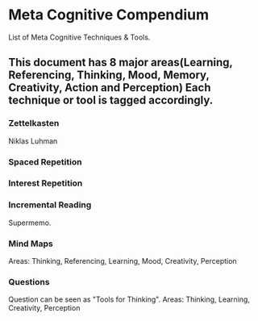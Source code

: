 # Meta Cognitive Compendium
List of Meta Cognitive Techniques &amp; Tools.

## This document has 8 major areas(Learning, Referencing, Thinking, Mood, Memory, Creativity, Action and Perception) Each technique or tool is tagged accordingly.

### Zettelkasten
Niklas Luhman

### Spaced Repetition

### Interest Repetition

### Incremental Reading
Supermemo.

### Mind Maps
Areas: Thinking, Referencing, Learning, Mood, Creativity, Perception

### Questions
Question can be seen as "Tools for Thinking".
Areas: Thinking, Learning, Creativity, Perception
